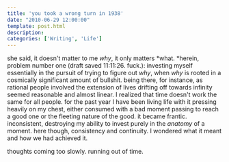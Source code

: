 ```yaml
---
title: 'you took a wrong turn in 1938'
date: "2010-06-29 12:00:00"
template: post.html
description: 
categories: ['Writing', 'Life']
---
```


she said, it doesn't matter to me *why*, it only matters *what. *herein, problem number one (draft saved 11:11:26. fuck.): investing myself essentially in the pursuit of trying to figure out *why*, when *why* is rooted in a cosmically significant amount of bullshit. being there, for instance, as rational people involved the extension of lives drifting off towards infinity seemed reasonable and almost linear. I realized that time doesn't work the same for all people. for the past year I have been living life with it pressing heavily on my chest, either consumed with a bad moment passing to reach a good one or the fleeting nature of the good. it became frantic. inconsistent, destroying my ability to invest purely in the *anatomy* of a moment. here though, consistency and continuity. I wondered what it meant and how we had achieved it.  
  
thoughts coming too slowly. running out of time. 
